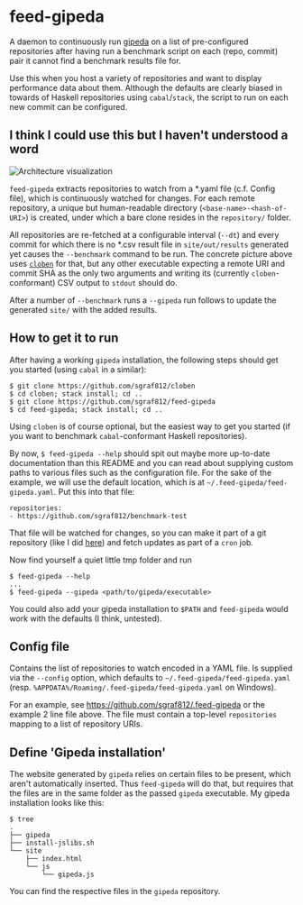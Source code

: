 # feed-gipeda

A daemon to continuously run [gipeda](https://hackage.haskell.org/package/gipeda) on a list of pre-configured repositories after having run a benchmark script on each (repo, commit) pair it cannot find a benchmark results file for.

Use this when you host a variety of repositories and want to display performance data about them. Although the defaults are clearly biased in towards of Haskell repositories using `cabal`/`stack`, the script to run on each new commit can be configured.

## I think I could use this but I haven't understood a word

![Architecture visualization](https://cdn.rawgit.com/sgraf812/feed-gipeda/master/docs/images/feed-gipeda.svg)

`feed-gipeda` extracts repositories to watch from a \*.yaml file (c.f. Config file), which is continuously watched for changes. For each remote repository, a unique but human-readable directory (`<base-name>-<hash-of-URI>`) is created, under which a bare clone resides in the `repository/` folder.

All repositories are re-fetched at a configurable interval (`--dt`) and every commit for which there is no \*.csv result file in `site/out/results` generated yet causes the `--benchmark` command to be run. The concrete picture above uses [`cloben`](https://github.com/sgraf812/cloben) for that, but any other executable expecting a remote URI and commit SHA as the only two arguments and writing its (currently `cloben`-conformant) CSV output to `stdout` should do.

After a number of `--benchmark` runs a `--gipeda` run follows to update the generated `site/` with the added results.

## How to get it to run

After having a working `gipeda` installation, the following steps should get you started (using `cabal` in a similar):
```
$ git clone https://github.com/sgraf812/cloben
$ cd cloben; stack install; cd ..
$ git clone https://github.com/sgraf812/feed-gipeda
$ cd feed-gipeda; stack install; cd ..
```

Using `cloben` is of course optional, but the easiest way to get you started (if you want to benchmark `cabal`-conformant Haskell repositories).

By now, `$ feed-gipeda --help` should spit out maybe more up-to-date documentation than this README and you can read about supplying custom paths to various files such as the configuration file. For the sake of the example, we will use the default location, which is at `~/.feed-gipeda/feed-gipeda.yaml`. Put this into that file:
```
repositories:
- https://github.com/sgraf812/benchmark-test
```
That file will be watched for changes, so you can make it part of a git repository (like I did [here](https://github.com/sgraf812/.feed-gipeda)) and fetch updates as part of a `cron` job.

Now find yourself a quiet little tmp folder and run
```
$ feed-gipeda --help
...
$ feed-gipeda --gipeda <path/to/gipeda/executable>
```
You could also add your gipeda installation to `$PATH` and `feed-gipeda` would work with the defaults (I think, untested).

## Config file

Contains the list of repositories to watch encoded in a YAML file. Is supplied via the `--config` option, which defaults to `~/.feed-gipeda/feed-gipeda.yaml` (resp. `%APPDATA%/Roaming/.feed-gipeda/feed-gipeda.yaml` on Windows).

For an example, see <https://github.com/sgraf812/.feed-gipeda> or the example 2 line file above.
The file must contain a top-level `repositories` mapping to a list of repository URIs.

## Define 'Gipeda installation'

The website generated by `gipeda` relies on certain files to be present, which aren't automatically inserted. Thus `feed-gipeda` will do that, but requires that the files are in the same folder as the passed `gipeda` executable. My gipeda installation looks like this:
```
$ tree
.
├── gipeda
├── install-jslibs.sh
└── site
    ├── index.html
    └── js
        └── gipeda.js
```
You can find the respective files in the `gipeda` repository.
